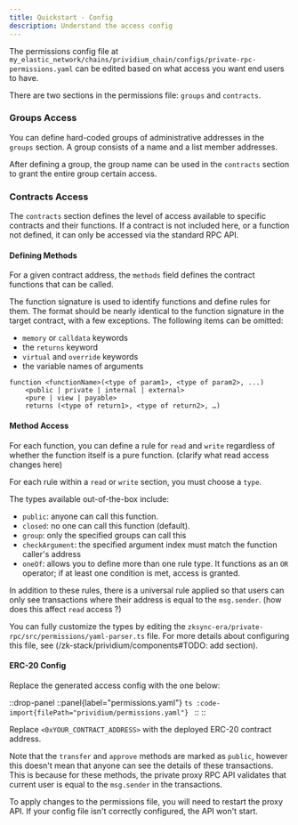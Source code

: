 ```yaml
---
title: Quickstart - Config
description: Understand the access config
---
```


The permissions config file at
`my_elastic_network/chains/prividium_chain/configs/private-rpc-permissions.yaml`
can be edited based on what access you want end users to have.

There are two sections in the permissions file: `groups` and `contracts`.

### Groups Access

You can define hard-coded groups of administrative addresses in the `groups` section.
A group consists of a name and a list member addresses.

After defining a group,
the group name can be used in the `contracts` section to grant the entire group certain access.

### Contracts Access

The `contracts` section defines the level of access available to specific contracts and their functions.
If a contract is not included here, or a function not defined,
it can only be accessed via the standard RPC API.

#### Defining Methods

For a given contract address, the `methods` field defines the contract functions that can be called.

The function signature is used to identify functions and define rules for them.
The format should be nearly identical to the function signature in the target contract, with a few exceptions.
The following items can be omitted:

- `memory` or `calldata` keywords
- the `returns` keyword
- `virtual` and `override` keywords
- the variable names of arguments

```solidity
function <functionName>(<type of param1>, <type of param2>, ...)
    <public | private | internal | external>
    <pure | view | payable>
    returns (<type of return1>, <type of return2>, …)
```

#### Method Access

For each function, you can define a rule for `read` and `write` regardless of whether the function itself is a pure function.
(clarify what read access changes here)

For each rule within a `read` or `write` section,
you must choose a `type`.

The types available out-of-the-box include:

- `public`: anyone can call this function.
- `closed`: no one can call this function (default).
- `group`: only the specified groups can call this
- `checkArgument`: the specified argument index must match the function caller's address
- `oneOf`: allows you to define more than one rule type.
  It functions as an `OR` operator;
  if at least one condition is met, access is granted.

In addition to these rules,
there is a universal rule applied
so that users can only see transactions where
their address is equal to the `msg.sender`.
(how does this affect `read` access ?)

You can fully customize the types by editing the `zksync-era/private-rpc/src/permissions/yaml-parser.ts` file.
For more details about configuring this file, see (/zk-stack/prividium/components#TODO: add section).

#### ERC-20 Config

Replace the generated access config with the one below:

::drop-panel
  ::panel{label="permissions.yaml"}
    ```ts
    :code-import{filePath="prividium/permissions.yaml"}
    ```
  ::
::

Replace `<0xYOUR_CONTRACT_ADDRESS>` with the deployed ERC-20 contract address.

Note that the `transfer` and `approve` methods are marked as `public`,
however this doesn't mean that anyone can see the details of these transactions.
This is because for these methods, the private proxy RPC API validates that current user is equal to the `msg.sender` in the transactions.

To apply changes to the permissions file,
you will need to restart the proxy API.
If your config file isn't correctly configured,
the API won't start.
